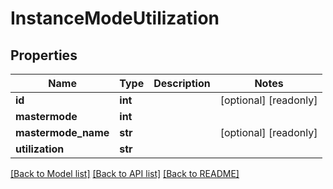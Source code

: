 # InstanceModeUtilization

## Properties
Name | Type | Description | Notes
------------ | ------------- | ------------- | -------------
**id** | **int** |  | [optional] [readonly] 
**mastermode** | **int** |  | 
**mastermode_name** | **str** |  | [optional] [readonly] 
**utilization** | **str** |  | 

[[Back to Model list]](../README.md#documentation-for-models) [[Back to API list]](../README.md#documentation-for-api-endpoints) [[Back to README]](../README.md)


